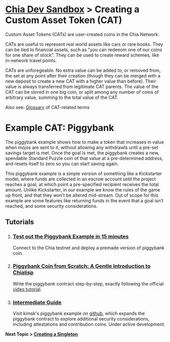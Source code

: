 # [Chia Dev Sandbox](../README.md) > Creating a Custom Asset Token (CAT)

Custom Asset Tokens (CATs) are user-created coins in the Chia Network. 

CATs are useful to represent real world assets like cars or rare books. They can be tied to financial assets, such as "you can redeeom one of our coins for one share of stock". They can be used to create reward schemes, like in-network travel points.

CATs are unforegeable. No extra value can be added to, or removed from, the set at any point after their creation (though they can be merged with a new deposit to create a new CAT with a higher value than before). Their value is always transferred from legitimate CAT parents. The value of the CAT can be stored in one big coin, or split among any number of coins of arbitrary value, summing to the total value of the CAT.

Also see: [Glossary](https://www.chia.net/2021/09/23/chia-token-standard-naming.en.html) of CAT-related terms

# Example CAT: Piggybank

The piggybank example shows how to make a token that increases in value when mojos are sent to it, without allowing any withdrawls until a pre-set savings target is met. Once the goal is met, the piggybank creates a new, spendable Standard Puzzle coin of that value at a pre-determined address, and resets itself to zero so you can start saving again. 

This piggybank example is a simple version of something like a Kickstarter model, where funds are collected in an escrow account until the project reaches a goal, at which point a pre-specified recipient receives the total amount. Unlike Kickstarter, in our example we know the rules of the game up front, and that they won’t be altered mid-stream. Out of scope for this example are some features like returning funds in the event that a goal isn’t reached, and some security considerations. 

## Tutorials

1. ### [Test out the Piggybank Example in 15 minutes](../examples/chia-piggybank/01-Piggybank-QuickStart.md)
   Connect to the Chia testnet and deploy a premade version of piggybank coin.
   
2. ### [Piggybank Coin from Scratch: A Gentle Introduction to Chialisp](../examples/chia-piggybank/02-Piggybank-Simple.md)
   Write the piggybank contract step-by-step, exactly following the official [video tutorial](https://chialisp.com/docs/tutorials/coin_lifecycle_and_testing).

3. ### [Intermediate Guide](https://github.com/kimsk/chia-piggybank)
   
   Visit kimsk's piggybank example on [github](https://github.com/kimsk/chia-piggybank), which expands the piggybank contract to explore additional security considerations, including attestations and contribution coins. Under active development. 

**Next Topic > [Creating a Singleton](intro/03-Creating-a-Singleton.md)**

